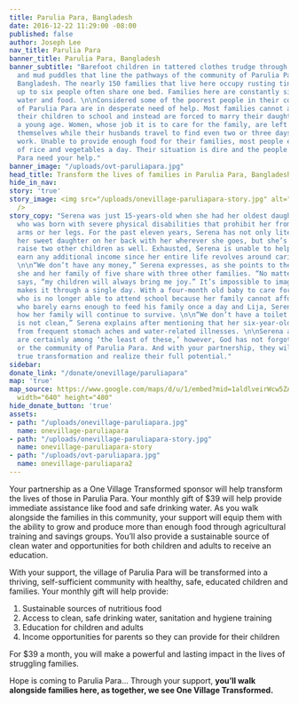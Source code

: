 ```yaml
---
title: Parulia Para, Bangladesh
date: 2016-12-22 11:29:00 -08:00
published: false
author: Joseph Lee
nav_title: Parulia Para
banner_title: Parulia Para, Bangladesh
banner_subtitle: "Barefoot children in tattered clothes trudge through piles of garbage
  and mud puddles that line the pathways of the community of Parulia Para in rural
  Bangladesh. The nearly 150 families that live here occupy rusting tin huts where
  up to six people often share one bed. Families here are constantly sick from contaminated
  water and food. \n\nConsidered some of the poorest people in their country, residents
  of Parulia Para are in desperate need of help. Most families cannot afford to send
  their children to school and instead are forced to marry their daughters off at
  a young age. Women, whose job it is to care for the family, are left to fend for
  themselves while their husbands travel to find even two or three days’ worth of
  work. Unable to provide enough food for their families, most people eat only a handful
  of rice and vegetables a day. Their situation is dire and the people of Parulia
  Para need your help."
banner_image: "/uploads/ovt-paruliapara.jpg"
head_title: Transform the lives of families in Parulia Para, Bangladesh
hide_in_nav: 
story: 'true'
story_image: <img src="/uploads/onevillage-paruliapara-story.jpg" alt="Serena's Story"
  />
story_copy: "Serena was just 15-years-old when she had her oldest daughter, Lija,
  who was born with severe physical disabilities that prohibit her from using her
  arms or her legs. For the past eleven years, Serena has not only literally carried
  her sweet daughter on her back with her wherever she goes, but she’s managed to
  raise two other children as well. Exhausted, Serena is unable to help her husband
  earn any additional income since her entire life revolves around caring for Lija.
  \n\n“We don’t have any money,” Serena expresses, as she points to the room that
  she and her family of five share with three other families. “No matter what,” she
  says, “my children will always bring me joy.” It’s impossible to imagine how Serena
  makes it through a single day. With a four-month old baby to care for, a 6-year-old
  who is no longer able to attend school because her family cannot afford it, a husband
  who barely earns enough to feed his family once a day and Lija, Serena is not sure
  how her family will continue to survive. \n\n“We don’t have a toilet and our water
  is not clean,” Serena explains after mentioning that her six-year-old son suffers
  from frequent stomach aches and water-related illnesses. \n\nSerena and her family
  are certainly among ‘the least of these,’ however, God has not forgotten about them
  or the community of Parulia Para. And with your partnership, they will experience
  true transformation and realize their full potential."
sidebar: 
donate_link: "/donate/onevillage/paruliapara"
map: 'true'
map_source: https://www.google.com/maps/d/u/1/embed?mid=1aldlveirWcw5ZAuJDErN0oa6SeI"
  width="640" height="480"
hide_donate_button: 'true'
assets:
- path: "/uploads/onevillage-paruliapara.jpg"
  name: onevillage-paruliapara
- path: "/uploads/onevillage-paruliapara-story.jpg"
  name: onevillage-paruliapara-story
- path: "/uploads/ovt-paruliapara.jpg"
  name: onevillage-paruliapara2
---
```


Your partnership as a One Village Transformed sponsor will help transform the lives of those in Parulia Para. Your monthly gift of $39 will help provide immediate assistance like food and safe drinking water. As you walk alongside the families in this community, your support will equip them with the ability to grow and produce more than enough food through agricultural training and savings groups. You’ll also provide a sustainable source of clean water and opportunities for both children and adults to receive an education.

With your support, the village of Parulia Para will be transformed into a thriving, self-sufficient community with healthy, safe, educated children and families. Your monthly gift will help provide:

1. Sustainable sources of nutritious food
2. Access to clean, safe drinking water, sanitation and hygiene training
3. Education for children and adults
4. Income opportunities for parents so they can provide for their children

For $39 a month, you will make a powerful and lasting impact in the lives of struggling families.

Hope is coming to Parulia Para... Through your support, **you’ll walk alongside families here, as together, we see One Village Transformed.**
